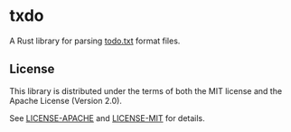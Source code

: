 # txdo

A Rust library for parsing [todo.txt](https://github.com/todotxt/todo.txt) format files.

## License
[license]: #license

This library is distributed under the terms of both the MIT license
and the Apache License (Version 2.0).

See [LICENSE-APACHE](LICENSE-APACHE) and [LICENSE-MIT](LICENSE-MIT) for details.
